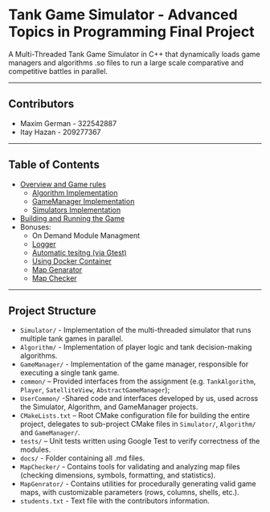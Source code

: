 # Tank Game Simulator - Advanced Topics in Programming Final Project

A Multi-Threaded Tank Game Simulator in C++ that dynamically loads game managers and algorithms .so files to run a large scale comparative and competitive battles in parallel. 

---

## Contributors

- Maxim German  - 322542887
- Itay Hazan - 209277367

---

## Table of Contents

- [Overview and Game rules](docs/Overview.md)
    - [Algorithm Implementation](Algorithm/README.md)
    - [GameManager Implementation](GameManager/README.md)
    - [Simulators Implementation](Simulator/README.md)
- [Building and Running the Game](docs/BuildGuide.md)
- Bonuses:
    - On Demand Module Managment
    - [Logger](docs/logger.md)
    - [Automatic tesitng (via Gtest)](tests/README.md)
    - [Using Docker Container](docs/Docker.md)
    - [Map Genarator](MapGenerator/README.md)
    - [Map Checker](MapChecker/README.md)

---

## Project Structure

- `Simulator/` - Implementation of the multi-threaded simulator that runs multiple tank games in parallel.
- `Algorithm/` - Implementation of player logic and tank decision-making algorithms. 
- `GameManager/` - Implementation of the game manager, responsible for executing a single tank game.
- `common/` – Provided interfaces from the assignment (e.g. `TankAlgorithm`, `Player`, `SatelliteView`, `AbstractGameManager`); 
- `UserCommon/` -Shared code and interfaces developed by us, used across the Simulator, Algorithm, and GameManager projects.
- `CMakeLists.txt` – Root CMake configuration file for building the entire project, delegates to sub-project CMake files in `Simulator/`, `Algorithm/` and `GameManager/`.
- `tests/` – Unit tests written using Google Test to verify correctness of the modules.
- `docs/` - Folder containing all .md files.
- `MapChecker/` - Contains tools for validating and analyzing map files (checking dimensions, symbols, formatting, and statistics).
- `MapGenrator/` - Contains utilities for procedurally generating valid game maps, with customizable parameters (rows, columns, shells, etc.).
- `students.txt` - Text file with the contributors information.
